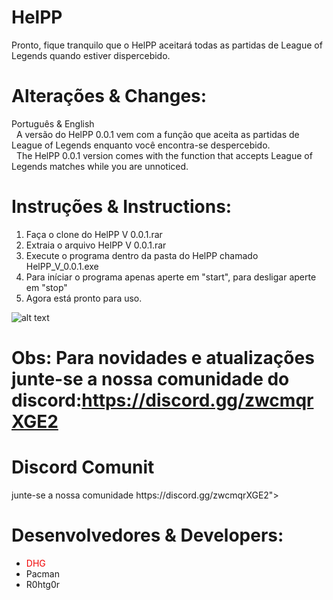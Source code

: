 # HelPP
Pronto, fique tranquilo que o HelPP aceitará todas as partidas de League of Legends quando estiver dispercebido.

# Alterações & Changes:
Português & English <br>
&nbsp;&nbsp;A versão do HelPP 0.0.1 vem com a função que aceita as partidas de League of Legends enquanto você encontra-se despercebido.<br>
&nbsp;&nbsp;The HelPP 0.0.1 version comes with the function that accepts League of Legends matches while you are unnoticed. 

# Instruções & Instructions:
 1) Faça o clone do HelPP V 0.0.1.rar
 2) Extraia o arquivo HelPP V 0.0.1.rar
 3) Execute o programa dentro da pasta do HelPP chamado HelPP_V_0.0.1.exe
 4) Para iníciar o programa apenas aperte em "start", para desligar aperte em "stop"
 5) Agora está pronto para uso.

![alt text]()

# Obs: Para novidades e atualizações junte-se a nossa comunidade do discord:https://discord.gg/zwcmqrXGE2

<h1 size="7">Discord Comunit</h1>
junte-se a nossa comunidade
https://discord.gg/zwcmqrXGE2">


# Desenvolvedores & Developers:
 * <font color="#f00000">DHG</font>
 * Pacman
 * R0htg0r
